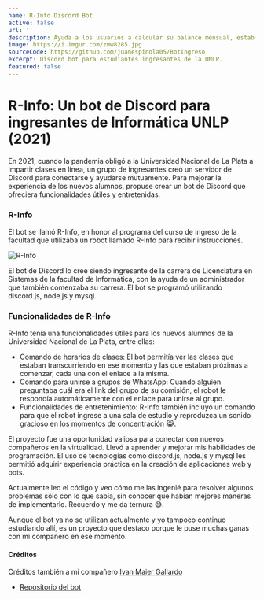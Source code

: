 ```yaml
---
name: R-Info Discord Bot
active: false
url: ''
description: Ayuda a los usuarios a calcular su balance mensual, establecer un límite de gastos y hacer un seguimiento para control de sus finanzas. También proporciona estadísticas detalladas sobre los gastos, ayudando a identificar áreas donde pueden ahorrar dinero. En resumen, T-finance es una herramienta para cualquier persona que desee mejorar su bienestar financiero.
image: https://i.imgur.com/zmw8285.jpg
sourceCode: https://github.com/juanespinola05/BotIngreso
excerpt: Discord bot para estudiantes ingresantes de la UNLP.
featured: false
---
```


# R-Info: Un bot de Discord para ingresantes de Informática UNLP (2021)

En 2021, cuando la pandemia obligó a la Universidad Nacional de La Plata a
impartir clases en línea, un grupo de ingresantes creó un servidor de Discord
para conectarse y ayudarse mutuamente. Para mejorar la experiencia de los nuevos
alumnos, propuse crear un bot de Discord que ofreciera funcionalidades útiles y
entretenidas.

### R-Info

El bot se llamó R-Info, en honor al programa del curso de ingreso de la facultad
que utilizaba un robot llamado R-Info para recibir instrucciones.

![R-Info](https://i.imgur.com/lj4Bokj.png)

El bot de Discord lo cree siendo ingresante de la carrera de Licenciatura en
Sistemas de la facultad de Informática, con la ayuda de un administrador que
también comenzaba su carrera. El bot se programó utilizando discord.js, node.js
y mysql.

### Funcionalidades de R-Info

R-Info tenía una funcionalidades útiles para los nuevos alumnos de la
Universidad Nacional de La Plata, entre ellas:

- Comando de horarios de clases: El bot permitía ver las clases que estaban
  transcurriendo en ese momento y las que estaban próximas a comenzar, cada una
  con el enlace a la misma.
- Comando para unirse a grupos de WhatsApp: Cuando alguien preguntaba cuál era
  el link del grupo de su comisión, el robot le respondía automáticamente con el
  enlace para unirse al grupo.
- Funcionalidades de entretenimiento: R-Info también incluyó un comando para que
  el robot ingrese a una sala de estudio y reproduzca un sonido gracioso en los
  momentos de concentración 😹.

El proyecto fue una oportunidad valiosa para conectar con nuevos compañeros en
la virtualidad. Llevó a aprender y mejorar mis habilidades de programación. El
uso de tecnologías como discord.js, node.js y mysql les permitió adquirir
experiencia práctica en la creación de aplicaciones web y bots.

Actualmente leo el código y veo cómo me las ingenié para resolver algunos
problemas sólo con lo que sabía, sin conocer que habían mejores maneras de
implementarlo. Recuerdo y me da ternura 😅.

Aunque el bot ya no se utilizan actualmente y yo tampoco continuo estudiando
allí, es un proyecto que destaco porque le puse muchas ganas con mi compañero en
ese momento.

#### Créditos

Créditos también a mi compañero
[Ivan Maier Gallardo](https://github.com/ivanmaierg)

- [Repositorio del bot](https://github.com/juanespinola05/BotIngreso)

